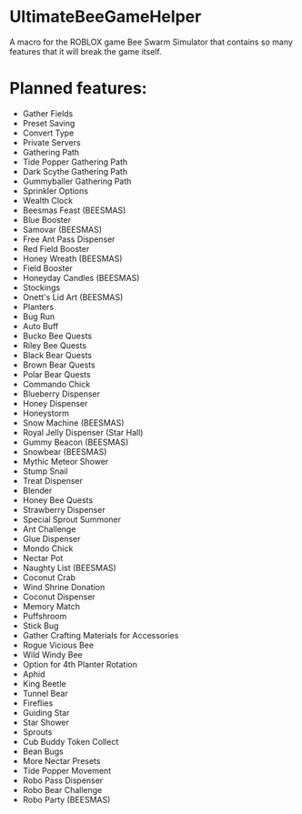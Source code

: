 # UltimateBeeGameHelper
A macro for the ROBLOX game Bee Swarm Simulator that contains so many features that it will break the game itself.

# Planned features:
- Gather Fields
- Preset Saving
- Convert Type
- Private Servers
- Gathering Path
- Tide Popper Gathering Path
- Dark Scythe Gathering Path
- Gummyballer Gathering Path
- Sprinkler Options
- Wealth Clock
- Beesmas Feast (BEESMAS)
- Blue Booster
- Samovar (BEESMAS)
- Free Ant Pass Dispenser
- Red Field Booster
- Honey Wreath (BEESMAS)
- Field Booster
- Honeyday Candles (BEESMAS)
- Stockings
- Onett's Lid Art (BEESMAS)
- Planters
- Bug Run
- Auto Buff
- Bucko Bee Quests
- Riley Bee Quests
- Black Bear Quests
- Brown Bear Quests
- Polar Bear Quests
- Commando Chick
- Blueberry Dispenser
- Honey Dispenser
- Honeystorm
- Snow Machine (BEESMAS)
- Royal Jelly Dispenser (Star Hall)
- Gummy Beacon (BEESMAS)
- Snowbear (BEESMAS)
- Mythic Meteor Shower
- Stump Snail
- Treat Dispenser
- Blender	
- Honey Bee Quests
- Strawberry Dispenser
- Special Sprout Summoner
- Ant Challenge
- Glue Dispenser
- Mondo Chick
- Nectar Pot
- Naughty List (BEESMAS)
- Coconut Crab
- Wind Shrine Donation
- Coconut Dispenser
- Memory Match
- Puffshroom
- Stick Bug
- Gather Crafting Materials for Accessories
- Rogue Vicious Bee
- Wild Windy Bee
- Option for 4th Planter Rotation
- Aphid
- King Beetle
- Tunnel Bear
- Fireflies
- Guiding Star
- Star Shower
- Sprouts
- Cub Buddy Token Collect
- Bean Bugs
- More Nectar Presets
- Tide Popper Movement
- Robo Pass Dispenser
- Robo Bear Challenge
- Robo Party (BEESMAS)
